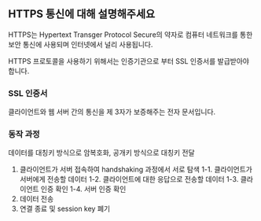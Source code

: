 ## HTTPS 통신에 대해 설명해주세요

HTTPS는 Hypertext Transger Protocol Secure의 약자로 
컴퓨터 네트워크를 통한 보안 통신에 사용되며 인터넷에서 널리 사용됩니다.


HTTPS 프로토콜을 사용하기 위해서는 인증기관으로 부터 SSL 인증서를 발급받아야 합니다.

### SSL 인증서
클라이언트와 웹 서버 간의 통신을 제 3자가 보증해주는 전자 문서입니다.

### 동작 과정
데이터를 대칭키 방식으로 암복호화, 공개키 방식으로 대칭키 전달

1. 클라이언트가 서버 접속하여 handshaking 과정에서 서로 탐색
    1-1. 클라이언트가 서버에게 전송할 데이터
    1-2. 클라이언트에 대한 응답으로 전송할 데이터
    1-3. 클라이언트 인증 확인
    1-4. 서버 인증 확인
2. 데이터 전송
3. 연결 종료 및 session key 폐기

